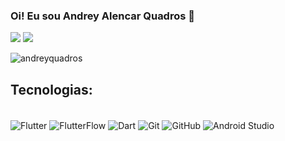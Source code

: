 ### Oi! Eu sou Andrey Alencar Quadros 👋

[![](https://img.shields.io/badge/LinkedIn-0077B5?style=for-the-badge&logo=linkedin&logoColor=white)](https://www.linkedin.com/in/andreyquadros/)
[![](https://img.shields.io/badge/Discord-7289DA?style=for-the-badge&logo=youtube&logoColor=red)](https://www.youtube.com/channel/UCqWgNys_6wWFweejxwq4F2Q)



![andreyquadros](https://github-readme-stats.vercel.app/api?username=andreyquadros&theme=radical)

## Tecnologias:

<div style= "display: inline_block"><br/>
  <img align="center" src=https://img.shields.io/badge/Flutter-02569B?style=for-the-badge&logo=flutter&logoColor=white alt="Flutter">
  <img align="center" src=https://img.shields.io/badge/FlutterFlow-02569B?style=for-the-badge&logo=flutterflow&logoColor=white alt="FlutterFlow">
  <img align="center" src="https://img.shields.io/badge/Dart-0175C2?style=for-the-badge&logo=dart&logoColor=white" alt="Dart">
  <img align="center" src="https://img.shields.io/badge/Git-F05032?style=for-the-badge&logo=git&logoColor=white" alt="Git">
  <img align="center" src="https://img.shields.io/badge/GitHub-181717?style=for-the-badge&logo=github&logoColor=white" alt="GitHub">
  <img align="center" src=https://img.shields.io/badge/Android-Studio-0078D4?style=for-the-badge&logo=Android%20studio%20code&logoColor=white alt="Android Studio">
</div>


